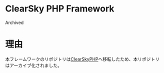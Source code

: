 # ClearSky PHP Framework
Archived

# 理由
本フレームワークのリポジトリは[ClearSkyPHP](https://github.com/ClearSkyFW/ClearSkyPHP)へ移転したため、本リポジトリはアーカイブ化されました。

